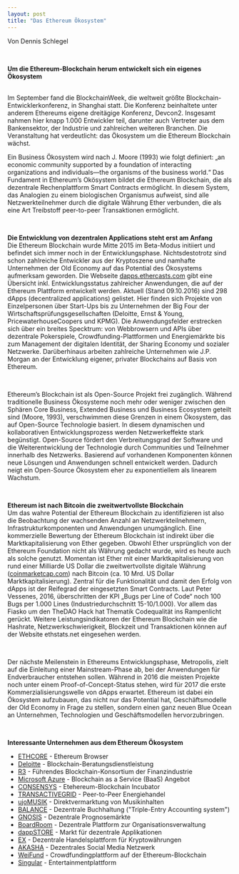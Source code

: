 ```yaml
---
layout: post
title: "Das Ethereum Ökosystem"
---
```


Von Dennis Schlegel

<br>

**Um die Ethereum-Blockchain herum entwickelt sich ein eigenes Ökosystem**

<br>
Im September fand die BlockchainWeek, die weltweit größte Blockchain-Entwicklerkonferenz, in Shanghai statt. Die Konferenz beinhaltete unter anderem Ethereums eigene dreitägige Konferenz, Devcon2. Insgesamt nahmen hier knapp 1.000 Entwickler teil, darunter auch Vertreter aus dem Bankensektor, der Industrie und zahlreichen weiteren Branchen. Die Veranstaltung hat verdeutlicht: das Ökosystem um die Ethereum Blockchain wächst.  

<br>

Ein Business Ökosystem wird nach J. Moore (1993) wie folgt definiert: „an economic community supported by a foundation of interacting organizations and individuals—the organisms of the business world.“ Das Fundament in Ethereum’s Okösystem bildet die Ethereum Blockchain, die als dezentrale Rechenplattform Smart Contracts ermöglicht. In diesem System, das Analogien zu einem biologischen Organismus aufweist, sind alle Netzwerkteilnehmer durch die digitale Währung Ether verbunden, die als eine Art Treibstoff peer-to-peer Transaktionen ermöglicht. 

<br>

**Die Entwicklung von dezentralen Applications steht erst am Anfang**
<br>
Die Ethereum Blockchain wurde Mitte 2015 im Beta-Modus initiiert und befindet sich immer noch in der Entwicklungsphase. Nichtsdestotrotz sind schon zahlreiche Entwickler aus der Kryptoszene und namhafte Unternehmen der Old Economy auf das Potential des Ökosystems aufmerksam geworden. Die Webseite [dapps.ethercasts.com](dapps.ethercasts.com) gibt eine Übersicht inkl. Entwicklungsstatus zahlreicher Anwendungen, die auf der Ethereum Plattform entwickelt werden. Aktuell (Stand 09.10.2016) sind 298 dApps (decentralized applications) gelistet. Hier finden sich Projekte von Einzelpersonen über Start-Ups bis zu Unternehmen der Big Four der Wirtschaftsprüfungsgesellschaften (Deloitte, Ernst & Young, PricewaterhouseCoopers und KPMG). Die Anwendungsfelder erstrecken sich über ein breites Specktrum: von Webbrowsern und APIs über dezentrale Pokerspiele, Crowdfunding-Plattformen und Energiemärkte bis zum Management der digitalen Identität, der Sharing Economy und sozialer Netzwerke. Darüberhinaus arbeiten zahlreiche Unternehmen wie J.P. Morgan an der Entwicklung eigener, privater Blockchains auf Basis von Ethereum.  

<br>

Ethereum’s Blockchain ist als Open-Source Projekt frei zugänglich. Während traditionelle Business Ökosysteme noch mehr oder weniger zwischen den Sphären Core Business, Extended Business und Business Ecosystem geteilt sind (Moore, 1993), verschwimmen diese Grenzen in einem Ökosystem, das auf Open-Source Technologie basiert. In diesem dynamischen und kollaborativen Entwicklungsprozess werden Netzwerkeffekte stark begünstigt. Open-Source fördert den Verbreitungsgrad der Software und die Weiterentwicklung der Technologie durch Communities und Teilnehmer innerhalb des Netzwerks. Basierend auf vorhandenen Komponenten können neue Lösungen und Anwendungen schnell entwickelt werden. Dadurch neigt ein Open-Source Ökosystem eher zu exponentiellem als linearem Wachstum.   

<br>

**Ethereum ist nach Bitcoin die zweitwertvollste Blockchain**
<br>
Um das wahre Potential der Ethereum Blockchain zu identifizieren ist also die Beobachtung der wachsenden Anzahl an Netzwerkteilnehmern, Infrastrukturkomponenten und Anwendungen unumgänglich. Eine kommerzielle Bewertung der Ethereum Blockchain ist indirekt über die Marktkapitalisierung von Ether gegeben. Obwohl Ether ursprünglich von der Ethereum Foundation nicht als Währung gedacht wurde, wird es heute auch als solche genutzt. Momentan ist Ether mit einer Marktkapitalisierung von rund einer Milliarde US Dollar die zweitwertvollste digitale Währung ([coinmarketcap.com](coinmarketcap.com)) nach Bitcoin (ca. 10 Mrd. US Dollar Marktkapitalisierung). Zentral für die Funktionalität und damit den Erfolg  von dApps ist der Reifegrad der eingesetzten Smart Contracts. Laut Peter Vessenes, 2016, überschritten der KPI „Bugs per Line of Code“ noch 100 Bugs per 1.000 Lines (Industriedurchschnitt 15-10/1.000). Vor allem das Fiasko um den TheDAO Hack hat Thematik Codequalität ins Rampenlicht gerückt. Weitere Leistungsindikatoren der Ethereum Blockchain wie die Hashrate, Netzwerkschwierigkeit, Blockzeit und Transaktionen können auf der Website ethstats.net eingesehen werden. 

<br>

Der nächste Meilenstein in Ethereums Entwicklungsphase, Metropolis, zielt auf die Einleitung einer Mainstream-Phase ab, bei der Anwendungen für Endverbraucher entstehen sollen. Während in 2016 die meisten Projekte noch unter einem Proof-of-Concept-Status stehen, wird für 2017 die erste Kommerzialisierungswelle von dApps erwartet. Ethereum ist dabei ein Ökosystem aufzubauen, das nicht nur das Potential hat, Geschäftsmodelle der Old Economy in Frage zu stellen, sondern einen ganz neuen Blue Ocean an Unternehmen, Technologien und Geschäftsmodellen hervorzubringen. 

<br>

**Interessante Unternehmen aus dem Ethereum Ökosystem**
<br>
* [ETHCORE](https://ethcore.io/) - Ethereum Browser
* [Deloitte](http://www2.deloitte.com/uk/en/pages/innovation/articles/blockchain.html) - Blockchain-Beratungsdienstleistung
* [R3](https://r3cev.com) - Führendes Blockchain-Konsortium der Finanzindustrie
* [Microsoft Azure](https://azure.microsoft.com/en-us/solutions/blockchain/) - Blockchain as a Service (BaaS) Angebot
* [CONSENSYS](https://consensys.net) - Etehereum-Blockchain Incubator
* [TRANSACTIVEGRID](http://transactivegrid.net/) - Peer-to-Peer Energiehandel
* [ujoMUSIK](http://ujomusic.com/) - Direktvermarktung von Musikinhalten
* [BALANCE](http://balanc3.net) - Dezentrale Buchhaltung ("Triple-Entry Accounting system")
* [GNOSIS](https://www.gnosis.pm/) - Dezentrale Prognosemärkte
* [BoardRoom](http://boardroom.to/) - Dezentrale Plattform zur Organisationsverwaltung
* [dappSTORE](http://dappstore.io) - Markt für dezentrale Applikationen
* [EX](https://etherex.org/) - Dezentrale Handelsplattform für Kryptowährungen
* [AKASHA](http://akasha.world/) - Dezentrales Social Media Netzwerk
* [WeiFund](http://weifund.io/) - Crowdfundingplattform auf der Ethereum-Blockchain
* [Singular](https://singulardtv.com/) - Entertainmentplattform


